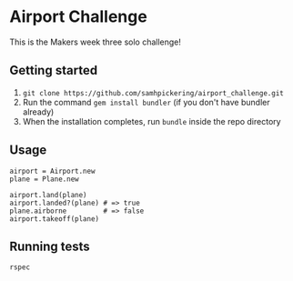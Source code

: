 # Airport Challenge

This is the Makers week three solo challenge!

## Getting started

1. `git clone https://github.com/samhpickering/airport_challenge.git`
2. Run the command `gem install bundler` (if you don't have bundler already)
3. When the installation completes, run `bundle` inside the repo directory

## Usage

```
airport = Airport.new
plane = Plane.new

airport.land(plane)
airport.landed?(plane) # => true
plane.airborne         # => false
airport.takeoff(plane)
```

## Running tests

`rspec`